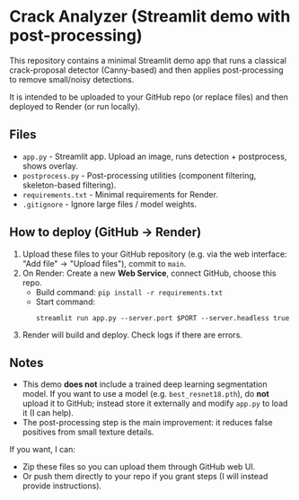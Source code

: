 
# Crack Analyzer (Streamlit demo with post-processing)

This repository contains a minimal Streamlit demo app that runs a classical crack-proposal detector
(Canny-based) and then applies post-processing to remove small/noisy detections.

It is intended to be uploaded to your GitHub repo (or replace files) and then deployed to Render (or run locally).

## Files
- `app.py` - Streamlit app. Upload an image, runs detection + postprocess, shows overlay.
- `postprocess.py` - Post-processing utilities (component filtering, skeleton-based filtering).
- `requirements.txt` - Minimal requirements for Render.
- `.gitignore` - Ignore large files / model weights.

## How to deploy (GitHub -> Render)
1. Upload these files to your GitHub repository (e.g. via the web interface: "Add file" -> "Upload files"), commit to `main`.
2. On Render: Create a new **Web Service**, connect GitHub, choose this repo.
   - Build command: `pip install -r requirements.txt`
   - Start command:
     ```
     streamlit run app.py --server.port $PORT --server.headless true
     ```
3. Render will build and deploy. Check logs if there are errors.

## Notes
- This demo **does not** include a trained deep learning segmentation model. If you want to use a model (e.g. `best_resnet18.pth`), do **not** upload it to GitHub; instead store it externally and modify `app.py` to load it (I can help).
- The post-processing step is the main improvement: it reduces false positives from small texture details.

If you want, I can:
- Zip these files so you can upload them through GitHub web UI.
- Or push them directly to your repo if you grant steps (I will instead provide instructions).

